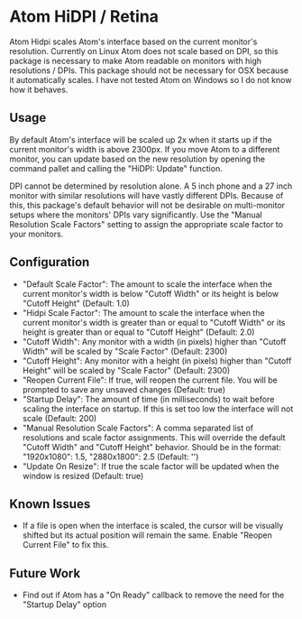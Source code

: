 # Atom HiDPI / Retina

Atom Hidpi scales Atom's interface based on the current monitor's resolution.  Currently on Linux Atom does not scale based on DPI, so this package is necessary to make Atom readable on monitors with high resolutions / DPIs.  This package should not be necessary for OSX because it automatically scales.  I have not tested Atom on Windows so I do not know how it behaves.

## Usage

By default Atom's interface will be scaled up 2x when it starts up if the current monitor's width is above 2300px.  If you move Atom to a different monitor, you can update based on the new resolution by opening the command pallet and calling the "HiDPI: Update" function.

DPI cannot be determined by resolution alone.  A 5 inch phone and a 27 inch monitor with similar resolutions will have vastly different DPIs.  Because of this, this package's default behavior will not be desirable on multi-monitor setups where the monitors' DPIs vary significantly.  Use the "Manual Resolution Scale Factors" setting to assign the appropriate scale factor to your monitors.

## Configuration

* "Default Scale Factor": The amount to scale the interface when the current monitor's width is below "Cutoff Width" or its height is below "Cutoff Height" (Default: 1.0)
* "Hidpi Scale Factor": The amount to scale the interface when the current monitor's width is greater than or equal to "Cutoff Width" or its height is greater than or equal to "Cutoff Height" (Default: 2.0)
* "Cutoff Width": Any monitor with a width (in pixels) higher than "Cutoff Width" will be scaled by "Scale Factor" (Default: 2300)
* "Cutoff Height": Any monitor with a height (in pixels) higher than "Cutoff Height" will be scaled by "Scale Factor" (Default: 2300)
* "Reopen Current File": If true, will reopen the current file.  You will be prompted to save any unsaved changes (Default: true)
* "Startup Delay": The amount of time (in milliseconds) to wait before scaling the interface on startup.  If this is set too low the interface will not scale (Default: 200)
* "Manual Resolution Scale Factors": A comma separated list of resolutions and scale factor assignments.  This will override the default "Cutoff Width" and "Cutoff Height" behavior. Should be in the format: "1920x1080": 1.5, "2880x1800": 2.5 (Default: '')
* "Update On Resize": If true the scale factor will be updated when the window is resized (Default: true)

## Known Issues

* If a file is open when the interface is scaled, the cursor will be visually shifted but its actual position will remain the same.  Enable "Reopen Current File" to fix this.

## Future Work

* Find out if Atom has a "On Ready" callback to remove the need for the "Startup Delay" option